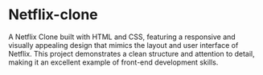 # Netflix-clone
A Netflix Clone built with HTML and CSS, featuring a responsive and visually appealing design that mimics the layout and user interface of Netflix. This project demonstrates a clean structure and attention to detail, making it an excellent example of front-end development skills.
